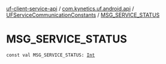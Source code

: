[uf-client-service-api](../../index.md) / [com.kynetics.uf.android.api](../index.md) / [UFServiceCommunicationConstants](index.md) / [MSG_SERVICE_STATUS](./-m-s-g_-s-e-r-v-i-c-e_-s-t-a-t-u-s.md)

# MSG_SERVICE_STATUS

`const val MSG_SERVICE_STATUS: `[`Int`](https://kotlinlang.org/api/latest/jvm/stdlib/kotlin/-int/index.html)